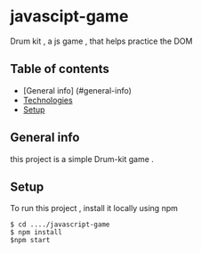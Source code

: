 # javascipt-game
Drum kit , a js game , that helps practice the DOM
## Table of contents 
* [General info] (#general-info)
* [Technologies](#technologies)
* [Setup](#setup)

## General info
this project is a simple Drum-kit game .
## Setup
To run this project , install it locally using npm 
```
$ cd ..../javascript-game
$ npm install
$npm start 
